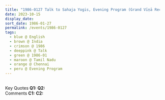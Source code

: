 ```yaml
---
title: "1986-0127 Talk to Sahaja Yogis, Evening Program (Grand Vīṇā Recital Śhrī Chitti Baby), Chennai, Tamil Nadu, India"
date: 2023-10-15
display_date: 
sort_date: 1986-01-27
permalink: /events/1986-0127
tags:
  - blue @ English
  - brown @ India
  - crimson @ 1986
  - deeppink @ Talk
  - green @ 1986-01
  - maroon @ Tamil Nadu
  - orange @ Chennai
  - peru @ Evening Program
---
```


<br>

<wave-list>
  <list-title color="DarkSeaGreen" width="55">Key Quotes</list-title>
  <list-item color="BlanchedAlmond" width="280"><b>Q1:</b> <i></i></list-item>
  <list-item color="Lavender" width="280"><b>Q2:</b> <i></i></list-item>
</wave-list>

<br>

<wave-list>
  <list-title color="DarkSeaGreen" width="55">Comments</list-title>
  <list-item color="BlanchedAlmond" width="280"><b>C1:</b> <i></i></list-item>
  <list-item color="Lavender" width="280"><b>C2:</b> <i></i></list-item>
</wave-list>